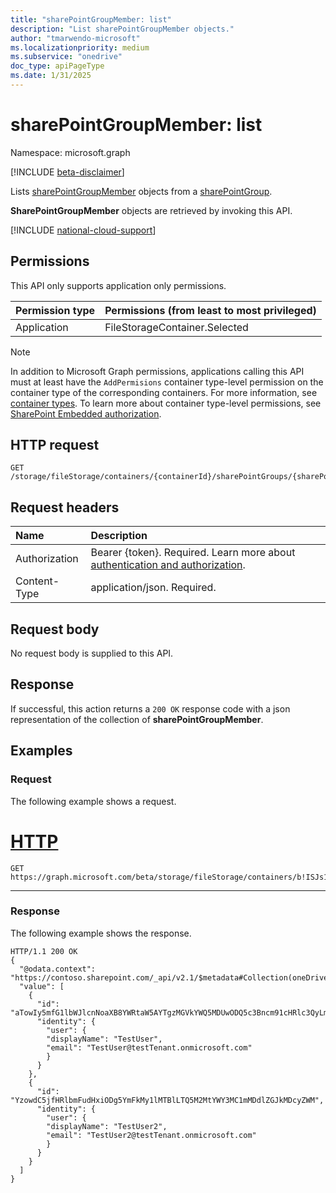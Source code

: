 ```yaml
---
title: "sharePointGroupMember: list"
description: "List sharePointGroupMember objects."
author: "tmarwendo-microsoft"
ms.localizationpriority: medium
ms.subservice: "onedrive"
doc_type: apiPageType
ms.date: 1/31/2025
---
```


# sharePointGroupMember: list  

Namespace: microsoft.graph

[!INCLUDE [beta-disclaimer](../../includes/beta-disclaimer.md)]

Lists [sharePointGroupMember](../resources/sharepointgroupmember.md) objects from a [sharePointGroup](../resources/sharepointgroup.md).

**SharePointGroupMember** objects are retrieved by invoking this API.

[!INCLUDE [national-cloud-support](../../includes/global-us.md)]

## Permissions

This API only supports application only permissions.

| Permission type                        | Permissions (from least to most privileged) |
| :------------------------------------- | :------------------------------------------ |
| Application                            | FileStorageContainer.Selected               |

> [!Note]
> In addition to Microsoft Graph permissions, applications calling this API must at least have the `AddPermisions` container type-level permission on the container type of the corresponding containers. For more information, see [container types](/sharepoint/dev/embedded/concepts/app-concepts/containertypes). To learn more about container type-level permissions, see [SharePoint Embedded authorization](/sharepoint/dev/embedded/concepts/app-concepts/auth#Authorization).

## HTTP request

<!-- {
  "blockType": "ignored"
}
-->
``` http
GET /storage/fileStorage/containers/{containerId}/sharePointGroups/{sharePointGroupId}/members
```

## Request headers

|Name|Description|
|:---|:---|
| Authorization | Bearer {token}. Required. Learn more about [authentication and authorization](/graph/auth/auth-concepts).|
| Content-Type  | application/json. Required. |

## Request body
No request body is supplied to this API.

## Response

If successful, this action returns a `200 OK` response code with a json representation of the collection of **sharePointGroupMember**.

## Examples

### Request

The following example shows a request.

# [HTTP](#tab/http)
<!-- {
  "blockType": "request",
  "name": "list_sharepointgroupmembers"
}
-->
``` http
GET https://graph.microsoft.com/beta/storage/fileStorage/containers/b!ISJs1WRro0y0EWgkUYcktDa0mE8zSlFEqFzqRn70Zwp1CEtDEBZgQICPkRbil_5Z/sharePointGroups/10/members
```

---

### Response

The following example shows the response.

<!-- {
  "blockType": "response",
  "truncated": true
}
-->
``` http
HTTP/1.1 200 OK
{
  "@odata.context": "https://contoso.sharepoint.com/_api/v2.1/$metadata#Collection(oneDrive.sharePointGroupMember)",
  "value": [
    {
      "id": "aTowIy5mfG1lbWJlcnNoaXB8YWRtaW5AYTgzMGVkYWQ5MDUwODQ5c3Bncm91cHRlc3QyLm9ubWljcm9zb2Z0LmNvbQ",
      "identity": {
        "user": {
        "displayName": "TestUser",
        "email": "TestUser@testTenant.onmicrosoft.com"
        }
      }
    },
    {
      "id": "YzowdC5jfHRlbmFudHxiODg5YmFkMy1lMTBlLTQ5M2MtYWY3MC1mMDdlZGJkMDcyZWM",
      "identity": {
        "user": {
        "displayName": "TestUser2",
        "email": "TestUser2@testTenant.onmicrosoft.com"
        }
      }
    }
  ]
}
```